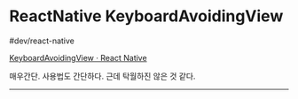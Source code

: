 # ReactNative KeyboardAvoidingView
#dev/react-native

[KeyboardAvoidingView · React Native](https://facebook.github.io/react-native/docs/keyboardavoidingview)

매우간단. 사용법도 간단하다. 근데 탁월하진 않은 것 같다. 

- - - -


